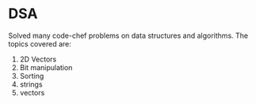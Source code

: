 # DSA
Solved many code-chef problems on data structures and algorithms. 
The topics covered are:
1. 2D Vectors
2. Bit manipulation
3. Sorting
4. strings
5. vectors
